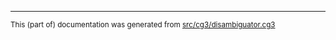 

* * *
<small>This (part of) documentation was generated from [src/cg3/disambiguator.cg3](https://github.com/LearnGreenlandic/lang-kal/blob/main/src/cg3/disambiguator.cg3)</small>